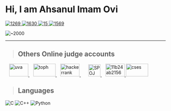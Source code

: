 <!-- Title -->
# Hi, I am Ahsanul Imam Ovi

<!-- Badges row -->
<p>
  <a href="https://codeforces.com/profile/Ahsanul_Imam">
    <img src="https://img.shields.io/badge/CODEFORCES-1269-4682B4?style=for-the-badge&logo=codeforces&logoColor=white" alt="1269">
  </a>
  <a href="https://www.codechef.com/users/ahsanul_67">
    <img src="https://img.shields.io/badge/CODECHEF-1630-5F9EA0?style=for-the-badge&logo=codechef&logoColor=white" alt="1630">
  </a>
  <a href="https://atcoder.jp/users/Ahsanul_Imam">
    <img src="https://img.shields.io/badge/ATCODER-15-708090?style=for-the-badge" alt="15">
  </a>
  <a href="https://leetcode.com/Ahsanul_Imam">
    <img src="https://img.shields.io/badge/LEETCODE-1569-696969?style=for-the-badge&logo=leetcode&logoColor=white" alt="1569">
  </a>
</p>

<!-- Total solved -->
<p>
  <img src="https://img.shields.io/badge/TOTAL%20PROBLEMS%20SOLVED-~2200-2E8B57?style=for-the-badge" alt="~2000">
</p>

---

> ## Others Online judge accounts

<p align="left">
  <!-- Replace each href with your profile URL -->
<!--   <a href="https://lightoj.com/user/YOUR_HANDLE" title="LightOJ">
     <img src="https://i.ibb.co/cT0g4Jy/lightoj.png" alt="lightoj" height="40px" width="60px"/>
  </a> -->
  &nbsp;&nbsp;
  <a href="https://uhunt.onlinejudge.org/id/1657452" title="UVa">
    <img src="https://i.ibb.co/7JJQKvD/uva.png" alt="uva" height="40px" width="60px"/>
  </a>
  &nbsp;&nbsp;
  <a href="https://toph.co/u/zero10923" title="Toph">
   <img src="https://i.ibb.co/8jgL0cb/toph.png" alt="toph" height="40px" width="70px"/>
  </a>
  &nbsp;&nbsp;
  <a href="https://www.hackerrank.com/Ahsanul_Imam" title="HackerRank">
    <img src="https://i.ibb.co/QbLwV6Q/hackerrank.jpg" alt="hackerrank" height="40px" width="60px"/>
  </a>
  &nbsp;&nbsp;
<!--   <a href="https://www.hackerearth.com/@YOUR_HANDLE" title="HackerEarth">
   <img src="https://i.ibb.co/Hp64hQr/hackerearth.png" alt="hackerearth" height="40px" width="60px"/>
  </a> -->
  &nbsp;&nbsp;
  <a href="https://www.spoj.com/users/ahsanul_24" title="SPOJ">
    <img src="https://raw.githubusercontent.com/simple-icons/simple-icons/develop/icons/spoj.svg" alt="SPOJ" height="38">
  </a>
  &nbsp;&nbsp;
  <a href="https://vjudge.net/user/ahsanul_24" title="Vjudge">
  <img src="https://i.ibb.co/kcyXj9D/11b24ab2156955d8f3fa.png" alt="11b24ab2156955d8f3fa" height="40px" width="60px"/>
</a>
  <a href="https://cses.fi/user/210277" title="CSES">
   <img src="https://i.ibb.co/RSQVcq7/cses.jpg" alt="cses" height="40px" width="70px"/>
  </a>
</p>

> ## Languages

<p>
  <img src="https://img.shields.io/badge/C-A8B9CC?style=for-the-badge&logo=c&logoColor=white" alt="C"/>
  <img src="https://img.shields.io/badge/C++-00599C?style=for-the-badge&logo=cplusplus&logoColor=white" alt="C++"/>
  <img src="https://img.shields.io/badge/Python-3776AB?style=for-the-badge&logo=python&logoColor=white" alt="Python"/>
</p>
